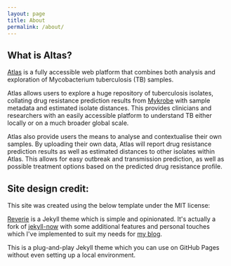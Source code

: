 ```yaml
---
layout: page
title: About
permalink: /about/
---
```


## What is Altas?

[Atlas](https://uat.mykro.be/) is a fully accessible web platform that combines both analysis and exploration of Mycobacterium tuberculosis (TB) samples.

Atlas allows users to explore a huge repository of tuberculosis isolates, collating drug resistance prediction results from [Mykrobe](https://www.mykrobe.com/) with sample metadata and estimated isolate distances. This provides clinicians and researchers with an easily accessible platform to understand TB either locally or on a much broader global scale. 

Atlas also provide users the means to analyse and contextualise their own samples. By uploading their own data, Atlas will report drug resistance prediction results as well as estimated distances to other isolates within Atlas. This allows for easy outbreak and transmission prediction, as well as possible treatment options based on the predicted drug resistance profile. 


## Site design credit: 

This site was created using the below template under the MIT license: 

[Reverie](https://github.com/amitmerchant1990/reverie) is a Jekyll theme which is simple and opinionated. It's actually a fork of [jekyll-now](https://github.com/barryclark/jekyll-now) with some additional features and personal touches which I've implemented to suit my needs for [my blog](https://www.amitmerchant.com).

This is a plug-and-play Jekyll theme which you can use on GitHub Pages without even setting up a local environment.
